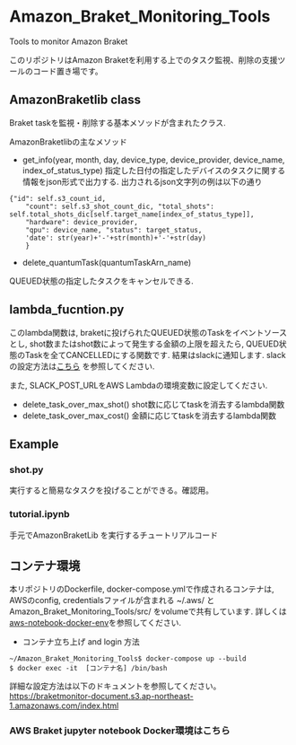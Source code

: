 # Amazon_Braket_Monitoring_Tools
Tools to monitor Amazon Braket

このリポジトリはAmazon Braketを利用する上でのタスク監視、削除の支援ツールのコード置き場です。

## AmazonBraketlib class
Braket taskを監視・削除する基本メソッドが含まれたクラス.

AmazonBraketlibの主なメソッド

- get_info(year, month, day, device_type, device_provider, device_name, index_of_status_type)
指定した日付の指定したデバイスのタスクに関する情報をjson形式で出力する.
出力されるjson文字列の例は以下の通り
```
{"id": self.s3_count_id,
    "count": self.s3_shot_count_dic, "total_shots": self.total_shots_dic[self.target_name[index_of_status_type]],
    "hardware": device_provider,
    "qpu": device_name, "status": target_status,
    'date': str(year)+'-'+str(month)+'-'+str(day)
    }
```

- delete_quantumTask(quantumTaskArn_name)

QUEUED状態の指定したタスクをキャンセルできる.
## lambda_fucntion.py
このlambda関数は, braketに投げられたQUEUED状態のTaskをイベントソースとし, shot数またはshot数によって発生する金額の上限を超えたら, QUEUED状態のTaskを全てCANCELLEDにする関数です.
結果はslackに通知します.
slackの設定方法は[こちら](https://www.takapy.work/entry/2019/02/20/140751)
を参照してください.

また, SLACK_POST_URLをAWS Lambdaの環境変数に設定してください.

- delete_task_over_max_shot()
shot数に応じてtaskを消去するlambda関数
- delete_task_over_max_cost()
金額に応じてtaskを消去するlambda関数



## Example
### shot.py

実行すると簡易なタスクを投げることができる。確認用。

### tutorial.ipynb
手元でAmazonBraketLib を実行するチュートリアルコード

## コンテナ環境

本リポジトリのDockerfile, docker-compose.ymlで作成されるコンテナは, AWSのconfig, credentialsファイルが含まれる ~/.aws/ と Amazon_Braket_Monitoring_Tools/src/ をvolumeで共有しています.
詳しくは[aws-notebook-docker-env](https://github.com/speed1313/aws-notebook-docker-env)を参照してください.

- コンテナ立ち上げ and login 方法
```
~/Amazon_Braket_Monitoring_Tools$ docker-compose up --build
$ docker exec -it  [コンテナ名] /bin/bash
```

詳細な設定方法は以下のドキュメントを参照してください。
https://braketmonitor-document.s3.ap-northeast-1.amazonaws.com/index.html



### AWS Braket jupyter notebook Docker環境はこちら

